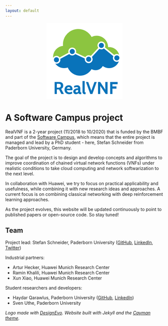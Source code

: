 ```yaml
---
layout: default
---
```


<p align="center"><img src="assets/realvnf_logo.png"/></p>

# A Software Campus project

RealVNF is a 2-year project (11/2018 to 10/2020) that is funded by the BMBF and part of the [Software Campus](https://www.softwarecampus.de/en/), which means that the entire project is managed and lead by a PhD student - here, Stefan Schneider from Paderborn University, Germany.

The goal of the project is to design and develop concepts and algorithms to improve coordination of chained virtual network functions (VNFs) under realistic conditions to take cloud computing and network softwarization to the next level.

In collaboration with Huawei, we try to focus on practical applicability and usefulness, while combining it with new research ideas and approaches. A current focus is on combining classical networking with deep reinforcement learning approaches.

As the project evolves, this website will be updated continuously to point to published papers or open-source code. So stay tuned!

## Team

Project lead: Stefan Schneider, Paderborn University ([GitHub](https://github.com/stefanbschneider/), [LinkedIn](https://www.linkedin.com/in/stefanbschneider/), [Twitter](https://twitter.com/stefan_schn))

Industrial partners:

* Artur Hecker, Huawei Munich Research Center
* Ramin Khalili, Huawei Munich Research Center
* Xun Xiao, Huawei Munich Research Center

Student researchers and developers:

* Haydar Qarawlus, Paderborn University ([GitHub](https://github.com/qarawlus/), [LinkedIn](https://www.linkedin.com/in/qarawlus))
* Sven Uthe, Paderborn University

*Logo made with [DesignEvo](https://www.designevo.com/en/). Website built with Jekyll and the [Cayman theme](https://github.com/pages-themes/cayman).*